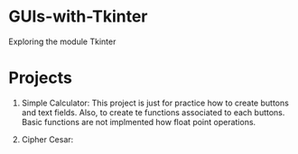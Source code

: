 # GUIs-with-Tkinter
Exploring the module Tkinter

# Projects

1. Simple Calculator: This project is just for practice how to create buttons and text fields. Also, to create te functions associated to each buttons. Basic functions are not implmented how float point operations.

2. Cipher Cesar: